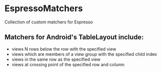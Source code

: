 # EspressoMatchers
Collection of custom matchers for Espresso

## Matchers for Android's TableLayout include:
- views N rows below the row with the specified view
- views which are members of a view group with the specified child index
- views in the same row as the specified view
- views at crossing point of the specified row and column

